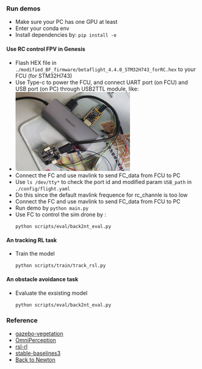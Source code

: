 ### Run demos
- Make sure your PC has one GPU at least
- Enter your conda env
- Install dependencies by: `pip install -e`

#### Use RC control FPV in Genesis
- Flash HEX file in `./modified_BF_firmware/betaflight_4.4.0_STM32H743_forRC.hex` to your FCU (for STM32H743)
- Use Type-c to power the FCU, and connect UART port (on FCU) and USB port (on PC) through USB2TTL module, like:
- <img src="./doc/1.png"  width="300" /> <br>
- Connect the FC and use mavlink to send FC_data from FCU to PC
- Use `ls /dev/tty*` to check the port id and modified param `USB_path` in `./config/flight.yaml`
- Do this since the default mavlink frequence for rc_channle is too low
- Connect the FC and use mavlink to send FC_data from FCU to PC
- Run demo by `python main.py`
- Use FC to control the sim drone by :
    ```
    python scripts/eval/back2nt_eval.py
    ```

#### An tracking RL task
- Train the model
    ```
    python scripts/train/track_rsl.py 
    ```
#### An obstacle avoidance task
- Evaluate the exsisting model
    ```
    python scripts/eval/back2nt_eval.py
    ``` 

### Reference
- [gazebo-vegetation](https://github.com/kubja/gazebo-vegetation)
- [OmniPerception](https://github.com/aCodeDog/OmniPerception)
- [rsl-rl](https://github.com/leggedrobotics/rsl_rl.git)
- [stable-baselines3](https://github.com/DLR-RM/stable-baselines3.git)
- [Back to Newton](https://github.com/HenryHuYu/DiffPhysDrone)